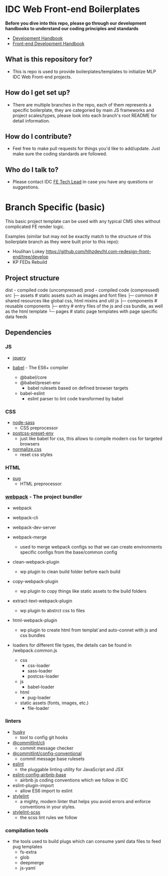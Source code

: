 # IDC Web Front-end Boilerplates
**Before you dive into this repo, please go through our development handbooks to understand our coding principles and standards**
* [Development Handbook](https://loweproferotech.atlassian.net/wiki/spaces/BTS/pages/763461856/Development+Handbook)
* [Front-end Development Handbook](https://loweproferotech.atlassian.net/wiki/spaces/BTS/pages/791183452/FE+Development+Handbook)
  
## What is this repository for?
* This is repo is used to provide boilerplates/templates to initialize MLP IDC Web Front-end projects.

## How do I get set up?
* There are multiple branches in the repo, each of them represents a specific boilerplate, they are categoried by main JS frameworks and project scales/types, please look into each branch's root README for detail information.

## How do I contribute?
* Feel free to make pull requests for things you'd like to add/update. Just make sure the coding standards are followed.

## Who do I talk to?
* Please contact IDC [FE Tech Lead](mailto:ray.xie@mullenloweprofero.com) in case you have any questions or suggestions.

# Branch Specific (basic)

This basic project template can be used with any typical CMS sites without complicated FE render logic.

Examples (similar but may not be exactly match to the structure of this boilerplate branch as they were built prior to this repo):

* Houlihan Lokey https://github.com/hlhzdev/hl.com-redesign-front-end/tree/develop
* KP FEDs Rebuild

## Project structure
dist - compiled code (uncompressed)
prod - compiled code (compressed)
src
├─ assets # static assets such as images and font files
├─ common # shared resources like global css, html mixins and util js
├─ components # reusable components
├─ entry # entry files of the js and css bundle, as well as the html template
└─ pages # static page templates with page specific data feeds

## Dependencies

### JS
* [jquery](https://jquery.com/)

* [babel](https://babeljs.io/) - The ES6+ compiler
  * @babel/core 
  * @babel/preset-env 
    * babel rulesets based on defined browser targets
  * babel-eslint 
    * eslint parser to lint code transformed by babel

### CSS
* [node-sass](https://sass-lang.com/)
  * CSS preprocessor
* [postcss-preset-env](https://preset-env.cssdb.org/)
  * just like babel for css, this allows to compile modern css for targeted browsers
* [normalize.css](https://necolas.github.io/normalize.css/)
  * reset css styles

### HTML
* [pug](https://pugjs.org/api/getting-started.html)
  * HTML preprocessor

### [webpack](https://webpack.js.org/) - The project bundler
* webpack
* webpack-cli
* webpack-dev-server
* webpack-merge
  * used to merge webpack configs so that we can create environments specific configs from the base/common config

* clean-webpack-plugin
  * wp plugin to clean build folder before each build
* copy-webpack-plugin 
  * wp plugin to copy things like static assets to the build folders
* extract-text-webpack-plugin
  * wp plugin to abstrct css to files
* html-webpack-plugin
  * wp plugin to create html from templat´and auto-connet with js and css bundles
* loaders for different file types, the details can be found in /webpack.common.js
  * css
    * css-loader
    * sass-loader
    * postcss-loader
  * js
    * babel-loader
  * html
    * pug-loader
  * static assets (fonts, images, etc.)
    * file-loader


### linters
* [husky](https://github.com/typicode/husky)
  * tool to config git hooks
* [@commitlint/cli](https://conventional-changelog.github.io/commitlint/#/)
  * commit message checker
* [@commitlint/config-conventional](https://www.conventionalcommits.org/en/v1.0.0-beta.2/)
  * commit message base rulesets
* [eslint](https://eslint.org/)
  * the pluggable linting utility for JavaScript and JSX
* [eslint-config-airbnb-base](https://github.com/airbnb/javascript) 
  * airbnb js coding conventions which we follow in IDC
* eslint-plugin-import
  * allow ES6 import to eslint
* [stylelint](https://stylelint.io/)
  * a mighty, modern linter that helps you avoid errors and enforce conventions in your styles.
* [stylelint-scss](https://github.com/kristerkari/stylelint-scss)
  * the scss lint rules we follow


### compilation tools
* the tools used to build plugs which can consume yaml data files to feed pug templates
  * fs-extra
  * glob
  * deepmerge
  * js-yaml